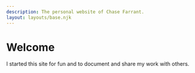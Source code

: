 ```yaml
---
description: The personal website of Chase Farrant.
layout: layouts/base.njk
---
```


# Welcome
I started this site for fun and to document and share my work with others.
<!-- However, it's now morphed into something bigger than that. -->

<!-- I'm now using this site to force myself to explore and learn more about topics before writing about them. -->
<!-- If I cannot thoroughly convey my thoughts about a topic in a post, do I _really_ understand it well enough? -->

<br>

<!-- ## latest posts

<ul>
    {%- for post in collections.blog -%}
    <li>{{ post.data.date }}: - <a href="{{ post.url }}">{{ post.data.title }}</a></li>
    {%- endfor -%}
</ul>

<a href="/blog/">View all...</a>

<br>

## popular projects

<ul>
    {%- for post in collections.project -%}
    <li>{{ post.data.date }}: - <a href="{{ post.url }}">{{ post.data.title }}</a></li>
    {%- endfor -%}
</ul>

<a href="/projects/">View all...</a> -->
